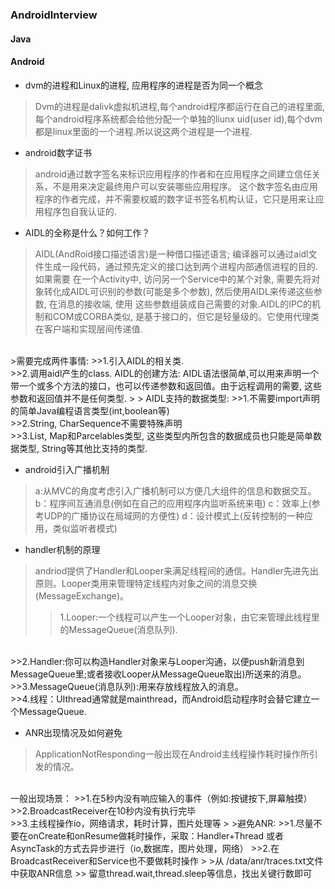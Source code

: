 ### **AndroidInterview**

#### **Java**

#### **Android**

- dvm的进程和Linux的进程, 应用程序的进程是否为同一个概念
> Dvm的进程是dalivk虚拟机进程,每个android程序都运行在自己的进程里面,每个android程序系统都会给他分配一个单独的liunx uid(user id),每个dvm都是linux里面的一个进程.所以说这两个进程是一个进程.


- android数字证书
> android通过数字签名来标识应用程序的作者和在应用程序之间建立信任关系，不是用来决定最终用户可以安装哪些应用程序。
 这个数字签名由应用程序的作者完成，并不需要权威的数字证书签名机构认证，它只是用来让应用程序包自我认证的.

- AIDL的全称是什么？如何工作？
> AIDL(AndRoid接口描述语言)是一种借口描述语言; 编译器可以通过aidl文件生成一段代码，通过预先定义的接口达到两个进程内部通信进程的目的. 如果需要 在一个Activity中, 访问另一个Service中的某个对象, 需要先将对象转化成AIDL可识别的参数(可能是多个参数), 然后使用AIDL来传递这些参数, 在消息的接收端, 使用 这些参数组装成自己需要的对象.AIDL的IPC的机制和COM或CORBA类似, 是基于接口的，但它是轻量级的。它使用代理类在客户端和实现层间传递值.
<br>
>需要完成两件事情:
>>1.引入AIDL的相关类.
<br/>
>>2.调用aidl产生的class. AIDL的创建方法: AIDL语法很简单,可以用来声明一个带一个或多个方法的接口，也可以传递参数和返回值。由于远程调用的需要, 这些参数和返回值并不是任何类型.
>
> AIDL支持的数据类型:
>>1.不需要import声明的简单Java编程语言类型(int,boolean等)
<br/>
>>2.String, CharSequence不需要特殊声明
<br/>
>>3.List, Map和Parcelables类型, 这些类型内所包含的数据成员也只能是简单数据类型, String等其他比支持的类型.

- android引入广播机制
> a:从MVC的角度考虑引入广播机制可以方便几大组件的信息和数据交互。
b：程序间互通消息(例如在自己的应用程序内监听系统来电)
c：效率上(参考UDP的广播协议在局域网的方便性)
d：设计模式上(反转控制的一种应用，类似监听者模式)

- handler机制的原理
> andriod提供了Handler和Looper来满足线程间的通信。Handler先进先出原则。Looper类用来管理特定线程内对象之间的消息交换(MessageExchange)。
>>1.Looper:一个线程可以产生一个Looper对象，由它来管理此线程里的MessageQueue(消息队列).
<br/>
>>2.Handler:你可以构造Handler对象来与Looper沟通，以便push新消息到MessageQueue里;或者接收Looper从MessageQueue取出)所送来的消息。
<br/>
>>3.MessageQueue(消息队列):用来存放线程放入的消息。
<br/>
>>4.线程：UIthread通常就是mainthread，而Android启动程序时会替它建立一个MessageQueue.

- ANR出现情况及如何避免
> ApplicationNotResponding一般出现在Android主线程操作耗时操作所引发的情况。
<br/>
一般出现场景：
>>1.在5秒内没有响应输入的事件（例如:按键按下,屏幕触摸）
<br/>
>>2.BroadcastReceiver在10秒内没有执行完毕
<br/>
>>3.主线程操作io，网络请求，耗时计算，图片处理等
>
>避免ANR:
>>1.尽量不要在onCreate和onResume做耗时操作，采取：Handler+Thread 或者 AsyncTask的方式去异步进行（io,数据库，图片处理，网络）
>>2.在BroadcastReceiver和Service也不要做耗时操作
>
>从 /data/anr/traces.txt文件中获取ANR信息
>> 留意thread.wait,thread.sleep等信息，找出关键行数即可

